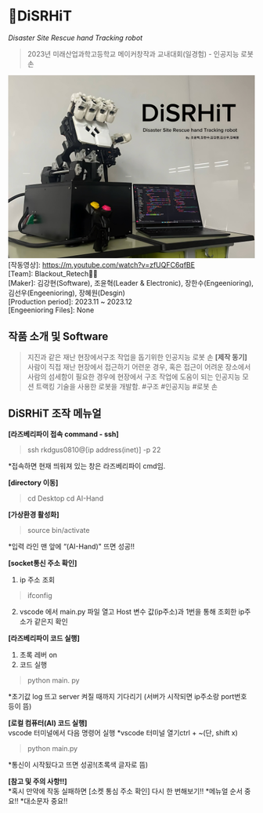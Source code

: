 # 🪬DiSRHiT
*Disaster Site Rescue hand Tracking robot*<br>
> 2023년 미래산업과학고등학교 메이커창작과 교내대회(일경험) - 인공지능 로봇 손

<img src="/md - 작품사진.jpeg" title="DiSRHiT"></img><br/>
[작동영상]: https://m.youtube.com/watch?v=zfUQFC6qfBE<br>
[Team]: Blackout_Retech🏴‍☠️<br>
[Maker]: 김강현(Software), 조윤혁(Leader & Electronic), 장한수(Engeenioring), 김선우(Engeenioring), 장혜원(Desgin)<br>
[Production period]: 2023.11 ~ 2023.12<br>
[Engeenioring Files]: None

## 작품 소개 및 Software
> 지진과 같은 재난 현장에서구조 작업을 돕기위한 인공지능 로봇 손
**[제작 동기]**<br>
사람이 직접 재난 현장에서 접근하기 어련운 경우, 혹은 접근이 어려운 장소에서 사람의 섬세함이 필요한 경우에 현장에서 구조 작업에 도움이 되는 인공지능 모션 트랙킹 기술을 사용한 로봇을 개발함.
#구조 #인공지능 #로봇 손


## DiSRHiT 조작 메뉴얼

**[라즈베리파이 접속 command - ssh]**
> ssh rkdgus0810@[ip address(inet)] -p 22

*접속하면 현재 띄워져 있는 창은 라즈베리파이 cmd임.

**[directory 이동]**
> cd Desktop
> cd AI-Hand

**[가상환경 활성화]**
> source bin/activate

*입력 라인 맨 앞에 “(AI-Hand)" 뜨면 성공!!

**[socket통신 주소 확인]**
1. ip 주소 조회
> ifconfig

2. vscode 에서 main.py 파일 열고 Host 변수 값(ip주소)과 1번을 통해 조회한 ip주소가 같은지 확인

**[라즈베리파이 코드 실행]**
1. 초록 레버 on
2. 코드 실행
> python main. py

*초기값 log 뜨고 server 켜질 때까지 기다리기
(서버가 시작되면 ip주소랑 port번호 등이 뜸)

**[로컬 컴퓨터(AI) 코드 실행]**
<br>vscode 터미널에서 다음 명령어 실행
*vscode 터미널 열기ctrl + ~(단, shift x)
> python main.py

*통신이 시작됬다고 뜨면 성공!(초록색 글자로 뜸)

**[참고 및 주의 사항!!]**<br>
*혹시 만약에 작동 실패하면 [소켓 통심 주소 확인] 다시 한 번해보기!!
*메뉴얼 순서 중요!!
*대소문자 중요!!
